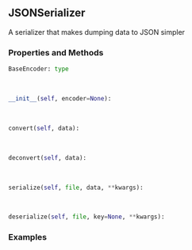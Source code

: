 ## <a id="McUtils.Scaffolding.Serializers.JSONSerializer">JSONSerializer</a>
A serializer that makes dumping data to JSON simpler

### Properties and Methods
```python
BaseEncoder: type
```
<a id="McUtils.Scaffolding.Serializers.JSONSerializer.__init__" class="docs-object-method">&nbsp;</a>
```python
__init__(self, encoder=None): 
```

<a id="McUtils.Scaffolding.Serializers.JSONSerializer.convert" class="docs-object-method">&nbsp;</a>
```python
convert(self, data): 
```

<a id="McUtils.Scaffolding.Serializers.JSONSerializer.deconvert" class="docs-object-method">&nbsp;</a>
```python
deconvert(self, data): 
```

<a id="McUtils.Scaffolding.Serializers.JSONSerializer.serialize" class="docs-object-method">&nbsp;</a>
```python
serialize(self, file, data, **kwargs): 
```

<a id="McUtils.Scaffolding.Serializers.JSONSerializer.deserialize" class="docs-object-method">&nbsp;</a>
```python
deserialize(self, file, key=None, **kwargs): 
```

### Examples


